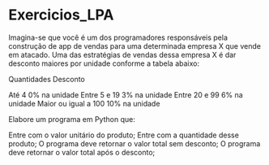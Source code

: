 # Exercicios_LPA



Imagina-se que você é um dos programadores responsáveis pela construção de app de vendas para uma determinada empresa X que vende em atacado. Uma das estratégias de vendas dessa empresa X é dar desconto maiores por unidade conforme a tabela abaixo:

Quantidades                                                     Desconto
                                                               
Até 4                                                         0% na unidade
Entre 5 e 19                                                  3% na unidade
Entre 20 e 99                                                 6% na unidade
Maior ou igual a 100                                          10% na unidade


Elabore um programa em Python que:

Entre com o valor unitário do produto;
Entre com a quantidade desse produto;
O programa deve retornar o valor total sem desconto;
O programa deve retornar o valor total após o desconto;

